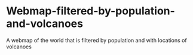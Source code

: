 # Webmap-filtered-by-population-and-volcanoes
A webmap of the world that is filtered by population and with locations of volcanoes

